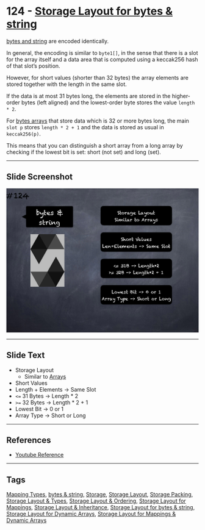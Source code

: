 # 124 - [Storage Layout for bytes & string](Storage%20Layout%20for%20bytes%20&%20string.md)
[bytes and string](../Solidity101/bytes%20&%20string.md) are encoded identically. 

In general, the encoding is similar to `byte1[]`, in the sense that there is a slot for the array itself and a data area that is computed using a keccak256 hash of that slot’s position. 

However, for short values (shorter than 32 bytes) the array elements are stored together with the length in the same slot.

If the data is at most 31 bytes long, the elements are stored in the higher-order bytes (left aligned) and the lowest-order byte stores the value `length * 2`. 

For [bytes arrays](../Solidity101/Bytes%20Arrays.md) that store data which is 32 or more bytes long, the main `slot p` stores `length * 2 + 1` and the data is stored as usual in `keccak256(p)`. 

This means that you can distinguish a short array from a long array by checking if the lowest bit is set: short (not set) and long (set).

___
## Slide Screenshot
![124.png](../images/solidity201/124.png)
___
## Slide Text
- Storage Layout
	- Similar to [Arrays](../Solidity101/Arrays.md)
- Short Values
- Length + Elements -> Same Slot
- `<=` 31 Bytes -> Length \* 2
- `>=` 32 Bytes -> Length \* 2 + 1
- Lowest Bit -> 0 or 1
- Array Type -> Short or Long
___
## References
- [Youtube Reference](https://youtu.be/TqMIbouwePE?t=315)
___
## Tags
[Mapping Types](../Solidity101/Mapping%20Types.md), [bytes & string](../Solidity101/bytes%20&%20string.md),  [Storage](../Ethereum101/Storage.md), [Storage Layout](Storage%20Layout.md), [Storage Packing](Storage%20Packing.md), [Storage Layout & Types](Storage%20Layout%20&%20Types.md), [Storage Layout & Ordering](Storage%20Layout%20&%20Ordering.md), [Storage Layout for Mappings](Storage%20Layout%20for%20Mappings.md), [Storage Layout & Inheritance](Storage%20Layout%20&%20Inheritance.md), [Storage Layout for bytes & string](Storage%20Layout%20for%20bytes%20&%20string.md), [Storage Layout for Dynamic Arrays](Storage%20Layout%20for%20Dynamic%20Arrays.md), [Storage Layout for Mappings & Dynamic Arrays](Storage%20Layout%20for%20Mappings%20&%20Dynamic%20Arrays.md)